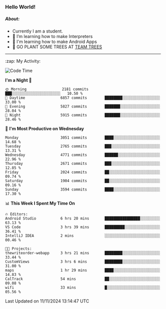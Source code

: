 ### Hello World!

##### About:
- Currently I am a student.
- 🌱 I’m learning how to make Interpreters
- 🌱 I'm learning how to make Android Apps
- 🌱 GO PLANT SOME TREES AT [TEAM TREES](https://teamtrees.org/)

---
  <summary>:zap: My Activity:</summary>
  
<!--START_SECTION:waka-->
![Code Time](http://img.shields.io/badge/Code%20Time-1%2C568%20hrs%2052%20mins-blue)

**I'm a Night 🦉** 

```text
🌞 Morning                2181 commits        ███░░░░░░░░░░░░░░░░░░░░░░   10.50 % 
🌆 Daytime                6857 commits        ████████░░░░░░░░░░░░░░░░░   33.00 % 
🌃 Evening                5827 commits        ███████░░░░░░░░░░░░░░░░░░   28.04 % 
🌙 Night                  5915 commits        ███████░░░░░░░░░░░░░░░░░░   28.46 % 
```
📅 **I'm Most Productive on Wednesday** 

```text
Monday                   3051 commits        ████░░░░░░░░░░░░░░░░░░░░░   14.68 % 
Tuesday                  2765 commits        ███░░░░░░░░░░░░░░░░░░░░░░   13.31 % 
Wednesday                4771 commits        ██████░░░░░░░░░░░░░░░░░░░   22.96 % 
Thursday                 2671 commits        ███░░░░░░░░░░░░░░░░░░░░░░   12.85 % 
Friday                   2024 commits        ██░░░░░░░░░░░░░░░░░░░░░░░   09.74 % 
Saturday                 1904 commits        ██░░░░░░░░░░░░░░░░░░░░░░░   09.16 % 
Sunday                   3594 commits        ████░░░░░░░░░░░░░░░░░░░░░   17.30 % 
```


📊 **This Week I Spent My Time On** 

```text
🔥 Editors: 
Android Studio           6 hrs 20 mins       ████████████████░░░░░░░░░   63.13 % 
VS Code                  3 hrs 39 mins       █████████░░░░░░░░░░░░░░░░   36.41 % 
IntelliJ IDEA            2 mins              ░░░░░░░░░░░░░░░░░░░░░░░░░   00.46 % 

🐱‍💻 Projects: 
thewriteorder-webapp     3 hrs 21 mins       ████████░░░░░░░░░░░░░░░░░   33.44 % 
CustomViews              3 hrs 6 mins        ████████░░░░░░░░░░░░░░░░░   31.00 % 
maps                     1 hr 29 mins        ████░░░░░░░░░░░░░░░░░░░░░   14.83 % 
CalTrack                 54 mins             ██░░░░░░░░░░░░░░░░░░░░░░░   09.08 % 
wifi                     33 mins             █░░░░░░░░░░░░░░░░░░░░░░░░   05.56 % 
```


 Last Updated on 11/11/2024 13:14:47 UTC
<!--END_SECTION:waka-->
